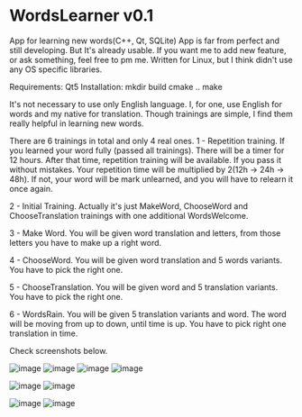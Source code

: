 # WordsLearner v0.1
App for learning new words(C++, Qt, SQLite)
App is far from perfect and still developing. But It's already usable. 
If you want me to add new feature, or ask something, feel free to pm me.
Written for Linux, but I think didn't use any OS specific libraries.

Requirements: Qt5
Installation: 
  mkdir build
  cmake ..
  make

It's not necessary to use only English language. I, for one, use English for words and my native for translation.
Though trainings are simple, I find them really helpful in learning new words.

There are 6 trainings in total and only 4 real ones.
1 - Repetition training. If you learned your word fully (passed all trainings). There will be a timer for 12 hours. After that time, repetition training will be available. If you pass it without mistakes. Your repetition time will be multiplied by 2(12h -> 24h -> 48h). If not, your word will be mark unlearned, and you will have to relearn it once again.

2 - Initial Training. Actually it's just MakeWord, ChooseWord and ChooseTranslation trainings with one additional WordsWelcome.

3 - Make Word. You will be given word translation and letters, from those letters you have to make up a right word.

4 - ChooseWord. You will be given word translation and 5 words variants. You have to pick the right one.

5 - ChooseTranslation. You will be given word and 5 translation variants. You have to pick the right one.

6 - WordsRain. You will be given 5 translation variants and word. The word will be moving from up to down, until time is up. You have to pick right one translation in time.

Check screenshots below.

![image](https://user-images.githubusercontent.com/87692555/180742281-bfec48a0-cb7e-4047-af99-0a5bb6975a0d.png)
![image](https://user-images.githubusercontent.com/87692555/180742394-cc9975d8-90a2-40a5-85de-e282a79f13bb.png)
![image](https://user-images.githubusercontent.com/87692555/180742571-4303db37-dfc8-417a-8cac-452c4211aaef.png)
![image](https://user-images.githubusercontent.com/87692555/180742648-e6dc8f3f-7fcb-4a58-8d2a-2504def7326b.png)

![image](https://user-images.githubusercontent.com/87692555/180742791-9e42a225-a9d4-40ff-ba3c-a54c71e82b51.png)
![image](https://user-images.githubusercontent.com/87692555/180742851-196c1a47-11f1-4db3-bc55-01ff6cc25dac.png)

![image](https://user-images.githubusercontent.com/87692555/180743601-a8d9fb22-b502-40d4-b3b8-a762e2d22cb5.png)
![image](https://user-images.githubusercontent.com/87692555/180743787-61d9ccee-587e-4209-9f39-ddb49a03cb58.png)


